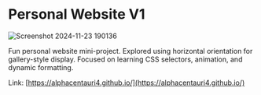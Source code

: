 # Personal Website V1

![Screenshot 2024-11-23 190136](https://github.com/user-attachments/assets/05f6f9a1-88c2-4a95-9039-35a24686c297)

Fun personal website mini-project. Explored using horizontal orientation for gallery-style display. Focused on learning CSS selectors, animation, and dynamic formatting.

Link: [https://alphacentauri4.github.io/](https://alphacentauri4.github.io/)
